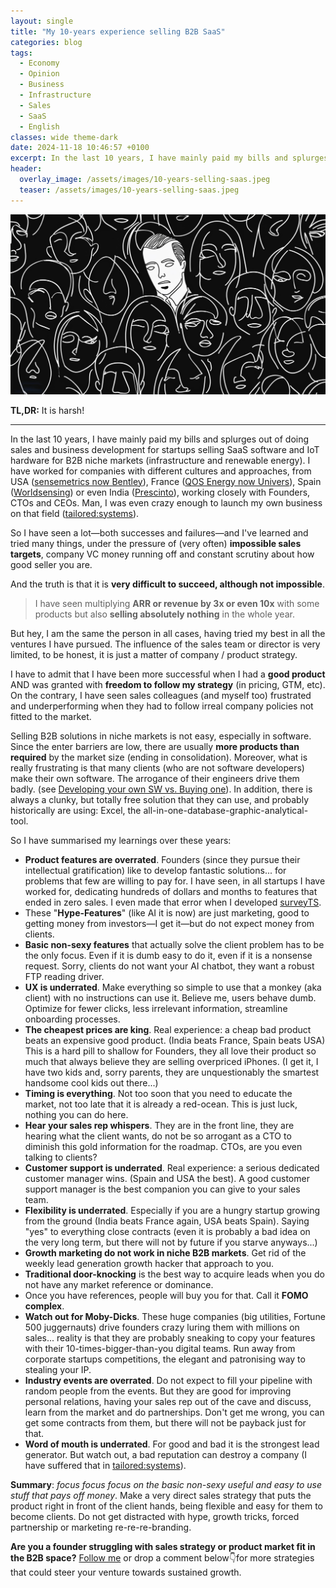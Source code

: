 ```yaml
---
layout: single
title: "My 10-years experience selling B2B SaaS"
categories: blog
tags:
  - Economy
  - Opinion
  - Business
  - Infrastructure
  - Sales
  - SaaS
  - English
classes: wide theme-dark
date: 2024-11-18 10:46:57 +0100
excerpt: In the last 10 years, I have mainly paid my bills and splurges out of doing sales and business development for startups selling SaaS software...
header:
  overlay_image: /assets/images/10-years-selling-saas.jpeg
  teaser: /assets/images/10-years-selling-saas.jpeg
---
```


![Cover Image](/assets/images/10-years-selling-saas.jpeg)

**TL,DR:** It is harsh!

---

In the last 10 years, I have mainly paid my bills and splurges out of doing sales and business development for startups selling SaaS software and IoT hardware for B2B niche markets (infrastructure and renewable energy). I have worked for companies with different cultures and approaches, from USA ([sensemetrics now Bentley](https://www.linkedin.com/company/infrastructureiot/)), France ([QOS Energy now Univers](https://www.linkedin.com/company/renewables-qantum/)), Spain ([Worldsensing](https://www.linkedin.com/company/worldsensing/)) or even India ([Prescinto](https://www.linkedin.com/company/prescinto)), working closely with Founders, CTOs and CEOs. Man, I was even crazy enough to launch my own business on that field ([tailored:systems](https://www.linkedin.com/company/tailored-systems-iot/)).

So I have seen a lot—both successes and failures—and I've learned and tried many things, under the pressure of (very often) **impossible sales targets**, company VC money running off and constant scrutiny about how good seller you are.

And the truth is that it is **very difficult to succeed, although not impossible**.

> I have seen multiplying **ARR or revenue by 3x or even 10x** with some products but also **selling absolutely nothing** in the whole year.

But hey, I am the same the person in all cases, having tried my best in all the ventures I have pursued. The influence of the sales team or director is very limited, to be honest, it is just a matter of company / product strategy.

I have to admit that I have been more successful when I had a **good product** AND was granted with **freedom to follow my strategy** (in pricing, GTM, etc). On the contrary, I have seen sales colleagues (and myself too) frustrated and underperforming when they had to follow irreal company policies not fitted to the market.

Selling B2B solutions in niche markets is not easy, especially in software. Since the enter barriers are low, there are usually **more products than required** by the market size (ending in consolidation). Moreover, what is really frustrating is that many clients (who are not software developers) make their own software. The arrogance of their engineers drive them badly. (see [Developing your own SW vs. Buying one](/Developing-your-own-SW-vs-Buying-one/)). In addition, there is always a clunky, but totally free solution that they can use, and probably historically are using: Excel, the all-in-one-database-graphic-analytical-tool.

So I have summarised my learnings over these years:

- **Product features are overrated**. Founders (since they pursue their intellectual gratification) like to develop fantastic solutions... for problems that few are willing to pay for. I have seen, in all startups I have worked for, dedicating hundreds of dollars and months to features that ended in zero sales. I even made that error when I developed [surveyTS](https://tailored.systems/blog/construction-assets-control/#surveyts).
- These "**Hype-Features**" (like AI it is now) are just marketing, good to getting money from investors—I get it—but do not expect money from clients.
- **Basic non-sexy features** that actually solve the client problem has to be the only focus. Even if it is dumb easy to do it, even if it is a nonsense request. Sorry, clients do not want your AI chatbot, they want a robust FTP reading driver.
- **UX is underrated**. Make everything so simple to use that a monkey (aka client) with no instructions can use it. Believe me, users behave dumb. Optimize for fewer clicks, less irrelevant information, streamline onboarding processes.
- **The cheapest prices are king**. Real experience: a cheap bad product beats an expensive good product. (India beats France, Spain beats USA) This is a hard pill to shallow for Founders, they all love their product so much that always believe they are selling overpriced iPhones. (I get it, I have two kids and, sorry parents, they are unquestionably the smartest handsome cool kids out there...)
- **Timing is everything**. Not too soon that you need to educate the market, not too late that it is already a red-ocean. This is just luck, nothing you can do here.
- **Hear your sales rep whispers**. They are in the front line, they are hearing what the client wants, do not be so arrogant as a CTO to diminish this gold information for the roadmap. CTOs, are you even talking to clients?
- **Customer support is underrated**. Real experience: a serious dedicated customer manager wins. (Spain and USA the best). A good customer support manager is the best companion you can give to your sales team.
- **Flexibility is underrated**. Especially if you are a hungry startup growing from the ground (India beats France again, USA beats Spain). Saying "yes" to everything close contracts (even it is probably a bad idea on the very long term, but there will not by future if you starve anyways...)
- **Growth marketing do not work in niche B2B markets**. Get rid of the weekly lead generation growth hacker that approach to you.
- **Traditional door-knocking** is the best way to acquire leads when you do not have any market reference or dominance.
- Once you have references, people will buy you for that. Call it **FOMO complex**.
- **Watch out for Moby-Dicks**. These huge companies (big utilities, Fortune 500 juggernauts) drive founders crazy luring them with millions on sales... reality is that they are probably sneaking to copy your features with their 10-times-bigger-than-you digital teams. Run away from corporate startups competitions, the elegant and patronising way to stealing your IP.
- **Industry events are overrated**. Do not expect to fill your pipeline with random people from the events. But they are good for improving personal relations, having your sales rep out of the cave and discuss, learn from the market and do partnerships. Don't get me wrong, you can get some contracts from them, but there will not be payback just for that.
- **Word of mouth is underrated**. For good and bad it is the strongest lead generator. But watch out, a bad reputation can destroy a company (I have suffered that in [tailored:systems](https://tailored.systems/)).

**Summary**: _focus focus focus on the basic non-sexy useful and easy to use stuff that pays off money_. Make a very direct sales strategy that puts the product right in front of the client hands, being flexible and easy for them to become clients. Do not get distracted with hype, growth tricks, forced partnership or marketing re-re-re-branding.

**Are you a founder struggling with sales strategy or product market fit in the B2B space?** [Follow me](https://www.linkedin.com/comm/mynetwork/discovery-see-all?usecase=PEOPLE_FOLLOWS&followMember=ingenierodavidgomez) or drop a comment below👇for more strategies that could steer your venture towards sustained growth.
